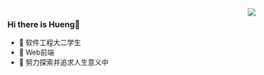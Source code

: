 <img align='right' src='https://github-readme-stats.vercel.app/api?username=jamond-x&theme=radical&count_private=true)'>

 ### Hi there is Hueng👋
 - 🔭 软件工程大二学生
 - 🌱 Web前端
 - :running:  努力探索并追求人生意义中
<!-- 博客: www.hueng.top --> 
<!--
**jamond-x/jamond-x** is a ✨ _special_ ✨ repository because its `README.md` (this file) appears on your GitHub profile.

Here are some ideas to get you started:

- 🔭 I’m currently working on ...
- 🌱 I’m currently learning ...
- 👯 I’m looking to collaborate on ...
- 🤔 I’m looking for help with ...
- 💬 Ask me about ...
- 📫 How to reach me: ...
- 😄 Pronouns: ...
- ⚡ Fun fact: ...
-->

